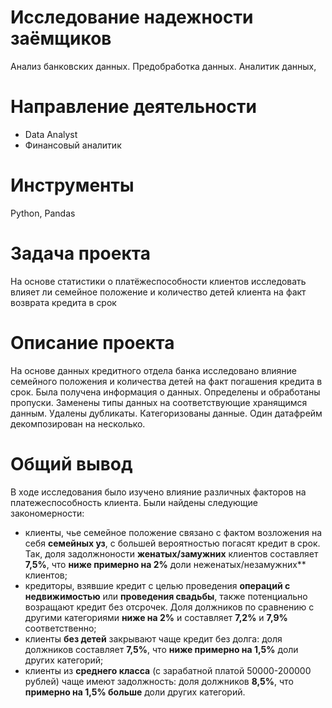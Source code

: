 # Исследование надежности заёмщиков
Aнализ банковских данных. Предобработка данных. Аналитик данных,
# Направление деятельности
- Data Analyst
- Финансовый аналитик
# Инструменты
 Python, Pandas
# Задача проекта
На основе статистики о платёжеспособности клиентов исследовать влияет ли семейное положение и количество детей клиента на факт возврата кредита в срок
# Описание проекта
На основе данных кредитного отдела банка исследовано влияние семейного положения и
количества детей на факт погашения кредита в срок. Была получена информация о
данных. Определены и обработаны пропуски. Заменены типы данных на соответствующие
хранящимся данным. Удалены дубликаты. Категоризованы данные. Один датафрейм декомпозирован на несколько.
# Общий вывод
В ходе исследования было изучено влияние различных факторов на платежеспособность клиента. Были найдены следующие закономерности:
- клиенты, чье семейное положение связано с фактом возложения на себя **семейных уз**, с большей вероятностью погасят кредит в срок. Так, доля задолжноности **женатых/замужних** клиентов составляет **7,5%**, что **ниже примерно на 2%** доли неженатых/незамужних** клиентов; 
- кредиторы, взявшие кредит с целью проведения **операций с недвижимостью** или **проведения свадьбы**, также потенциально возращают кредит без отсрочек. Доля должников по сравнению с другими категориями **ниже на 2%** и составляет **7,2%** и **7,9%** соответственно;
- клиенты **без детей** закрывают чаще кредит без долга: доля должников составляет **7,5%**, что **ниже примерно на 1,5%** доли других категорий;
- клиенты из **среднего класса** (с зарабатной платой 50000-200000 рублей) чаще имеют задолжность: доля должников **8,5%**, что **примерно на 1,5% больше** доли других категорий.

